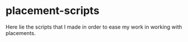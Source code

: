 # placement-scripts
Here lie the scripts that I made in order to ease my work in working with placements.
